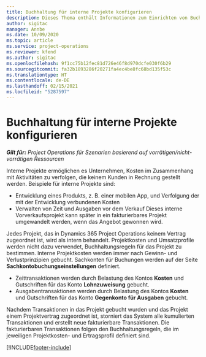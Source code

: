 ```yaml
---
title: Buchhaltung für interne Projekte konfigurieren
description: Dieses Thema enthält Informationen zum Einrichten von Buchhaltungspraktiken für interne Projekte in Project Operations.
author: sigitac
manager: Annbe
ms.date: 10/09/2020
ms.topic: article
ms.service: project-operations
ms.reviewer: kfend
ms.author: sigitac
ms.openlocfilehash: 9f1cc75b12fec81d726e46f8d970dcfe030f6b29
ms.sourcegitcommit: fa32b1893286f20271fa4ec4be8fc68bd135f53c
ms.translationtype: HT
ms.contentlocale: de-DE
ms.lasthandoff: 02/15/2021
ms.locfileid: "5287597"
---
```

# <a name="configure-accounting-for-internal-projects"></a>Buchhaltung für interne Projekte konfigurieren

_**Gilt für:** Project Operations für Szenarien basierend auf vorrätigen/nicht-vorrätigen Ressourcen_

Interne Projekte ermöglichen es Unternehmen, Kosten im Zusammenhang mit Aktivitäten zu verfolgen, die keinem Kunden in Rechnung gestellt werden. Beispiele für interne Projekte sind:

- Entwicklung eines Produkts, z. B. einer mobilen App, und Verfolgung der mit der Entwicklung verbundenen Kosten
- Verwalten von Zeit und Ausgaben vor dem Verkauf Dieses interne Vorverkaufsprojekt kann später in ein fakturierbares Projekt umgewandelt werden, wenn das Angebot gewonnen wird.

Jedes Projekt, das in Dynamics 365 Project Operations keinem Vertrag zugeordnet ist, wird als intern behandelt. Projektkosten und Umsatzprofile werden nicht dazu verwendet, Buchhaltungsregeln für das Projekt zu bestimmen. Interne Projektkosten werden immer nach Gewinn- und Verlustprinzipien gebucht. Sachkonten für Buchungen werden auf der Seite **Sachkontobuchungseinstellungen** definiert.

- Zeittransaktionen werden durch Belastung des Kontos **Kosten** und Gutschriften für das Konto **Lohnzuweisung** gebucht.
- Ausgabentransaktionen werden durch Belastung des Kontos **Kosten** und Gutschriften für das Konto **Gegenkonto für Ausgaben** gebucht.

Nachdem Transaktionen in das Projekt gebucht wurden und das Projekt einem Projektvertrag zugeordnet ist, storniert das System alle kumulierten Transaktionen und erstellt neue fakturierbare Transaktionen. Die fakturierbaren Transaktionen folgen den Buchhaltungsregeln, die im jeweiligen Projektkosten- und Ertragsprofil definiert sind.




[!INCLUDE[footer-include](../includes/footer-banner.md)]